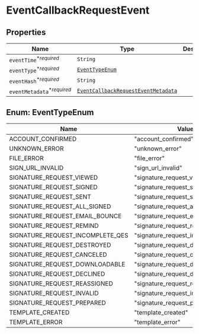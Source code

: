 

# EventCallbackRequestEvent



## Properties

Name | Type | Description | Notes
------------ | ------------- | ------------- | -------------
| `eventTime`<sup>*_required_</sup> | ```String``` |    |  |
| `eventType`<sup>*_required_</sup> | [```EventTypeEnum```](#EventTypeEnum) |    |  |
| `eventHash`<sup>*_required_</sup> | ```String``` |    |  |
| `eventMetadata`<sup>*_required_</sup> | [```EventCallbackRequestEventMetadata```](EventCallbackRequestEventMetadata.md) |    |  |



## Enum: EventTypeEnum

Name | Value
---- | -----
| ACCOUNT_CONFIRMED | &quot;account_confirmed&quot; |
| UNKNOWN_ERROR | &quot;unknown_error&quot; |
| FILE_ERROR | &quot;file_error&quot; |
| SIGN_URL_INVALID | &quot;sign_url_invalid&quot; |
| SIGNATURE_REQUEST_VIEWED | &quot;signature_request_viewed&quot; |
| SIGNATURE_REQUEST_SIGNED | &quot;signature_request_signed&quot; |
| SIGNATURE_REQUEST_SENT | &quot;signature_request_sent&quot; |
| SIGNATURE_REQUEST_ALL_SIGNED | &quot;signature_request_all_signed&quot; |
| SIGNATURE_REQUEST_EMAIL_BOUNCE | &quot;signature_request_email_bounce&quot; |
| SIGNATURE_REQUEST_REMIND | &quot;signature_request_remind&quot; |
| SIGNATURE_REQUEST_INCOMPLETE_QES | &quot;signature_request_incomplete_qes&quot; |
| SIGNATURE_REQUEST_DESTROYED | &quot;signature_request_destroyed&quot; |
| SIGNATURE_REQUEST_CANCELED | &quot;signature_request_canceled&quot; |
| SIGNATURE_REQUEST_DOWNLOADABLE | &quot;signature_request_downloadable&quot; |
| SIGNATURE_REQUEST_DECLINED | &quot;signature_request_declined&quot; |
| SIGNATURE_REQUEST_REASSIGNED | &quot;signature_request_reassigned&quot; |
| SIGNATURE_REQUEST_INVALID | &quot;signature_request_invalid&quot; |
| SIGNATURE_REQUEST_PREPARED | &quot;signature_request_prepared&quot; |
| TEMPLATE_CREATED | &quot;template_created&quot; |
| TEMPLATE_ERROR | &quot;template_error&quot; |



